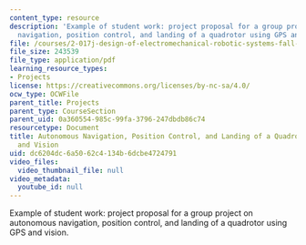 ```yaml
---
content_type: resource
description: 'Example of student work: project proposal for a group project on autonomous
  navigation, position control, and landing of a quadrotor using GPS and vision.'
file: /courses/2-017j-design-of-electromechanical-robotic-systems-fall-2009/dc6204dc6a5062c4134b6dcbe4724791_MIT2_017JF09_sw1_proposal.pdf
file_size: 243539
file_type: application/pdf
learning_resource_types:
- Projects
license: https://creativecommons.org/licenses/by-nc-sa/4.0/
ocw_type: OCWFile
parent_title: Projects
parent_type: CourseSection
parent_uid: 0a360554-985c-99fa-3796-247dbdb86c74
resourcetype: Document
title: Autonomous Navigation, Position Control, and Landing of a Quadrotor Using GPS
  and Vision
uid: dc6204dc-6a50-62c4-134b-6dcbe4724791
video_files:
  video_thumbnail_file: null
video_metadata:
  youtube_id: null
---
```

Example of student work: project proposal for a group project on autonomous navigation, position control, and landing of a quadrotor using GPS and vision.